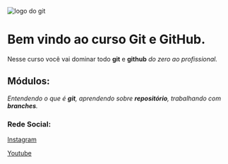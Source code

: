 ![logo do git](https://git-scm.com/images/logo@2x.png)
# Bem vindo ao curso Git e GitHub.
Nesse curso você vai dominar todo **git** e **github** _do zero ao profissional._

## Módulos:
_Entendendo o que é **git**, aprendendo sobre **repositório**,
trabalhando com **branches**._


### Rede Social:
[Instagram](https://instagram.com/jrsiquaratrue?igsh=ZzZqZzdubzM3d2Vv&utm_source=qr)

[Youtube](https://youtube.com/@jrsiquara?si=uCa5M-2jMvg0C6LF)